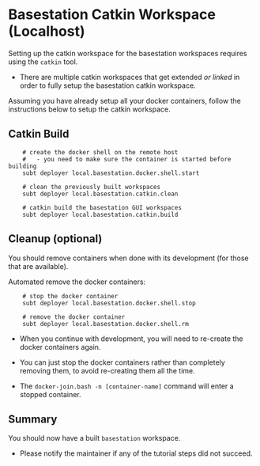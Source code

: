 # Basestation Catkin Workspace (Localhost)

Setting up the catkin workspace for the basestation workspaces requires using the `catkin` tool.

- There are multiple catkin workspaces that get extended *or linked* in order to fully setup the basestation catkin workspace.

Assuming you have already setup all your docker containers, follow the instructions below to setup the catkin workspace.

## Catkin Build

        # create the docker shell on the remote host
        #   - you need to make sure the container is started before building
        subt deployer local.basestation.docker.shell.start

        # clean the previously built workspaces
        subt deployer local.basestation.catkin.clean

        # catkin build the basestation GUI workspaces
        subt deployer local.basestation.catkin.build


## Cleanup (optional)

You should remove containers when done with its development (for those that are available).

Automated remove the docker containers:

        # stop the docker container
        subt deployer local.basestation.docker.shell.stop

        # remove the docker container
        subt deployer local.basestation.docker.shell.rm

- When you continue with development, you will need to re-create the docker containers again.

- You can just stop the docker containers rather than completely removing them, to avoid re-creating them all the time.

- The `docker-join.bash -n [container-name]` command will enter a stopped container.

## Summary

You should now have a built `basestation` workspace.

- Please notify the maintainer if any of the tutorial steps did not succeed.
